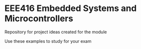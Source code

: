 # EEE416 Embedded Systems and Microcontrollers

Repository for project ideas created for the module

Use these examples to study for your exam
